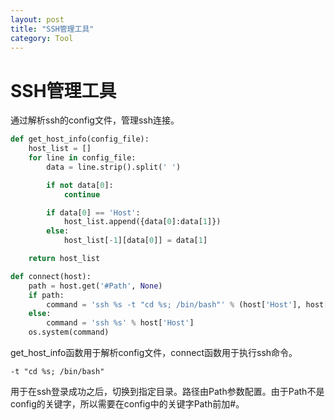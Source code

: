 ```yaml
---
layout: post
title: "SSH管理工具"
category: Tool 
---
```


# SSH管理工具
通过解析ssh的config文件，管理ssh连接。

```python
def get_host_info(config_file):
	host_list = []
	for line in config_file:
		data = line.strip().split(' ')

		if not data[0]:
			continue

		if data[0] == 'Host':
			host_list.append({data[0]:data[1]})
		else:
			host_list[-1][data[0]] = data[1]

	return host_list

def connect(host):
	path = host.get('#Path', None)
	if path:
		command = 'ssh %s -t "cd %s; /bin/bash"' % (host['Host'], host['#Path'])
	else:
		command = 'ssh %s' % host['Host']
	os.system(command)
```

get_host_info函数用于解析config文件，connect函数用于执行ssh命令。

```
-t "cd %s; /bin/bash"
```

用于在ssh登录成功之后，切换到指定目录。路径由Path参数配置。由于Path不是config的关键字，所以需要在config中的关键字Path前加#。
